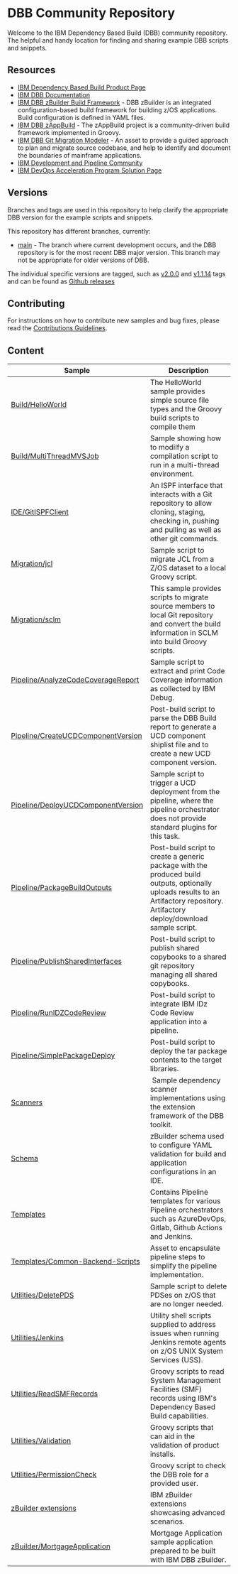# DBB Community Repository

Welcome to the IBM Dependency Based Build (DBB) community repository. The helpful and handy location for finding and sharing example DBB scripts and snippets.

## Resources


* [IBM Dependency Based Build Product Page](https://www.ibm.com/products/dependency-based-build)
* [IBM DBB Documentation](https://www.ibm.com/docs/en/dbb)
* [IBM DBB zBuilder Build Framework](https://www.ibm.com/docs/en/adffz/dbb/3.0.0?topic=zbuilder-getting-started) - DBB zBuilder is an integrated configuration-based build framework for building z/OS applications. Build configuration is defined in YAML files.
* [IBM DBB zAppBuild](https://github.com/IBM/dbb-zappbuild) - The zAppBuild project is a community-driven build framework implemented in Groovy.
* [IBM DBB Git Migration Modeler](https://github.com/IBM/dbb-git-migration-modeler/) - An asset to provide a guided approach to plan and migrate source codebase, and help to identify and document the boundaries of mainframe applications.
* [IBM Development and Pipeline Community](https://community.ibm.com/community/user/ibmz-and-linuxone/groups/topic-home?CommunityKey=f461c55d-159c-4a94-b708-9f7fe11d972b)
* [IBM DevOps Acceleration Program Solution Page](https://ibm.github.io/z-devops-acceleration-program/)

## Versions
Branches and tags are used in this repository to help clarify the appropriate DBB version for the example scripts and snippets.

This repository has different branches, currently:
* [main](https://github.com/IBM/dbb/tree/main) - The branch where current development occurs, and the DBB repository is for the most recent DBB major version.  This branch may not be appropriate for older versions of DBB. 

The individual specific versions are tagged, such as [v2.0.0](https://github.com/IBM/dbb/tree/v2.0.0) and [v1.1.14](https://github.com/IBM/dbb/tree/v1.1.4) tags and can be found as [Github releases](https://github.com/IBM/dbb/releases)

## Contributing

For instructions on how to contribute new samples and bug fixes, please read the [Contributions Guidelines](CONTRIBUTIONS.md).

## Content
Sample | Description
--- | ---
[Build/HelloWorld](Build/HelloWorld) | The HelloWorld sample provides simple source file types and the Groovy build scripts to compile them
[Build/MultiThreadMVSJob](Build/MultiThreadMVSJob) | Sample showing how to modilfy a compilation script to run in a multi-thread environment.
[IDE/GitISPFClient](IDE/GitISPFClient) | An ISPF interface that interacts with a Git repository to allow cloning, staging, checking in, pushing and pulling as well as other git commands.
[Migration/jcl](Migration/jcl) | Sample script to migrate JCL from a Z/OS dataset to a local Groovy script.
[Migration/sclm](Migration/sclm) | This sample provides scripts to migrate source members to local Git repository and convert the build information in SCLM into build Groovy scripts.
[Pipeline/AnalyzeCodeCoverageReport](Pipeline/AnalyzeCodeCoverageReport) | Sample script to extract and print Code Coverage information as collected by IBM Debug.
[Pipeline/CreateUCDComponentVersion](Pipeline/CreateUCDComponentVersion) | Post-build script to parse the DBB Build report to generate a UCD component shiplist file and to create a new UCD component version.
[Pipeline/DeployUCDComponentVersion](Pipeline/DeployUCDComponentVersion) | Sample script to trigger a UCD deployment from the pipeline, where the pipeline orchestrator does not provide standard plugins for this task.
[Pipeline/PackageBuildOutputs](Pipeline/PackageBuildOutputs) | Post-build script to create a generic package with the produced build outputs, optionally uploads results to an Artifactory repository. Artifactory deploy/download sample script.    
[Pipeline/PublishSharedInterfaces](Pipeline/PublishSharedInterfaces) | Post-build script to publish shared copybooks to a shared git repository managing all shared copybooks. 
[Pipeline/RunIDZCodeReview](Pipeline/RunIDZCodeReview) | Post-build script to integrate IBM IDz Code Review application into a pipeline.
[Pipeline/SimplePackageDeploy](Pipeline/SimplePackageDeploy) | Post-build script to deploy the tar package contents to the target libraries.
[Scanners](Scanners) | Sample dependency scanner implementations using the extension framework of the DBB toolkit.
[Schema](Schema) | zBuilder schema used to configure YAML validation for build and application configurations in an IDE.
[Templates](Templates#pipeline-templates) | Contains Pipeline templates for various Pipeline orchestrators such as AzureDevOps, Gitlab, Github Actions and Jenkins.
[Templates/Common-Backend-Scripts](Templates/Common-Backend-Scripts) | Asset to encapsulate pipeline steps to simplify the pipeline implementation.
[Utilities/DeletePDS](Utilities/DeletePDS) | Sample script to delete PDSes on z/OS that are no longer needed.
[Utilities/Jenkins](Utilities/Jenkins) | Utility shell scripts supplied to address issues when running Jenkins remote agents on z/OS UNIX System Services (USS).
[Utilities/ReadSMFRecords](Utilities/ReadSMFRecords) | Groovy scripts to read System Management Facilities (SMF) records using IBM's Dependency Based Build capabilities.
[Utilities/Validation](Utilities/Validation) | Groovy scripts that can aid in the validation of product installs.
[Utilities/PermissionCheck](Utilities/PermissionCheck) | Groovy script to check the DBB role for a provided user.
[zBuilder extensions](zBuilder/) | IBM zBuilder extensions showcasing advanced scenarios. 
[zBuilder/MortgageApplication](zBuilder/MortgageApplication/) | Mortgage Application sample application prepared to be built with IBM DBB zBuilder.
